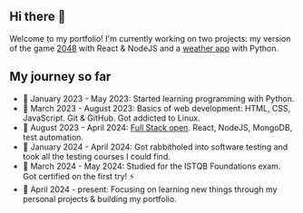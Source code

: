 ## Hi there 👋

Welcome to my portfolio! I'm currently working on two projects: my version of the game [2048](https://github.com/samposihvola/2048) with React & NodeJS and a [weather app](https://github.com/samposihvola/weather-app) with Python.

## My journey so far

- 🌱 January 2023 - May 2023: Started learning programming with Python.
- 🌱 March 2023 - August 2023: Basics of web development: HTML, CSS, JavaScript. Git & GitHub. Got addicted to Linux.
- 🌱 August 2023 - April 2024: [Full Stack open](https://fullstackopen.com/). React, NodeJS, MongoDB, test automation.
- 🌱 January 2024 - April 2024: Got rabbitholed into software testing and took all the testing courses I could find.
- 🌱 March 2024 - May 2024: Studied for the ISTQB Foundations exam. Got certified on the first try! ⚡
- 🌱 April 2024 - present: Focusing on learning new things through my personal projects & building my portfolio.
